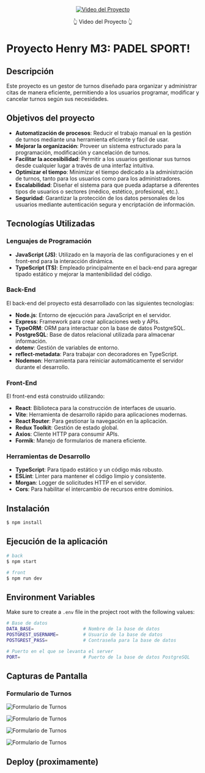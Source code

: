 <p align="center">
  <a href="https://youtu.be/EkI8Z0UtpQE" target="_blank">
    <img src="https://github.com/user-attachments/assets/b7b30a6b-baa4-4f3a-9bda-0fb45afcacd8" alt="Video del Proyecto"/>
  </a>
  <p align="center">
    👆 Video del Proyecto 👆
  </p>
</p>

# Proyecto Henry M3: PADEL SPORT!

## Descripción
Este proyecto es un gestor de turnos diseñado para organizar y administrar citas de manera eficiente, permitiendo a los usuarios programar, modificar y cancelar turnos según sus necesidades.

## Objetivos del proyecto
- **Automatización de procesos**: Reducir el trabajo manual en la gestión de turnos mediante una herramienta eficiente y fácil de usar.  
- **Mejorar la organización**: Proveer un sistema estructurado para la programación, modificación y cancelación de turnos.  
- **Facilitar la accesibilidad**: Permitir a los usuarios gestionar sus turnos desde cualquier lugar a través de una interfaz intuitiva.  
- **Optimizar el tiempo**: Minimizar el tiempo dedicado a la administración de turnos, tanto para los usuarios como para los administradores.  
- **Escalabilidad**: Diseñar el sistema para que pueda adaptarse a diferentes tipos de usuarios o sectores (médico, estético, profesional, etc.).  
- **Seguridad**: Garantizar la protección de los datos personales de los usuarios mediante autenticación segura y encriptación de información.  

## Tecnologías Utilizadas

### Lenguajes de Programación
- **JavaScript (JS)**: Utilizado en la mayoría de las configuraciones y en el front-end para la interacción dinámica.  
- **TypeScript (TS)**: Empleado principalmente en el back-end para agregar tipado estático y mejorar la mantenibilidad del código.

### Back-End
El back-end del proyecto está desarrollado con las siguientes tecnologías:

- **Node.js**: Entorno de ejecución para JavaScript en el servidor.  
- **Express**: Framework para crear aplicaciones web y APIs.  
- **TypeORM**: ORM para interactuar con la base de datos PostgreSQL.  
- **PostgreSQL**: Base de datos relacional utilizada para almacenar información.  
- **dotenv**: Gestión de variables de entorno.  
- **reflect-metadata**: Para trabajar con decoradores en TypeScript.  
- **Nodemon**: Herramienta para reiniciar automáticamente el servidor durante el desarrollo.

### Front-End
El front-end está construido utilizando:

- **React**: Biblioteca para la construcción de interfaces de usuario.  
- **Vite**: Herramienta de desarrollo rápido para aplicaciones modernas.  
- **React Router**: Para gestionar la navegación en la aplicación.  
- **Redux Toolkit**: Gestión de estado global.  
- **Axios**: Cliente HTTP para consumir APIs.  
- **Formik**: Manejo de formularios de manera eficiente.

### Herramientas de Desarrollo
- **TypeScript**: Para tipado estático y un código más robusto.  
- **ESLint**: Linter para mantener el código limpio y consistente.  
- **Morgan**: Logger de solicitudes HTTP en el servidor.  
- **Cors**: Para habilitar el intercambio de recursos entre dominios.  



## Instalación

```bash
$ npm install
```

## Ejecución de la aplicación

```bash
# back
$ npm start

# front
$ npm run dev
```

## Environment Variables
Make sure to create a `.env` file in the project root with the following values:

```bash
# Base de datos
DATA_BASE=                  # Nombre de la base de datos
POSTGREST_USERNAME=         # Usuario de la base de datos
POSTGREST_PASS=             # Contraseña para la base de datos

# Puerto en el que se levanta el server
PORT=                       # Puerto de la base de datos PostgreSQL
```

## Capturas de Pantalla

### Formulario de Turnos
![Formulario de Turnos](https://github.com/user-attachments/assets/522a1ffd-00e1-4ef3-860a-d11bc7a3115c)

![Formulario de Turnos](https://github.com/user-attachments/assets/6dd515e6-3054-4865-963f-383e83d3330c)

![Formulario de Turnos](https://github.com/user-attachments/assets/af96a969-661c-4e0e-a0f8-eb9ab68ee482)

![Formulario de Turnos](https://github.com/user-attachments/assets/65cb9a1a-8330-4aae-a4ea-d2b4e206990b)

## Deploy (proximamente)

